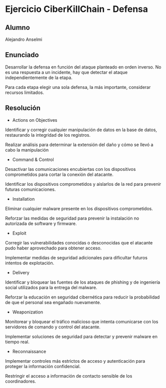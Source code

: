 # Ejercicio CiberKillChain - Defensa

## Alumno
Alejandro Anselmi

## Enunciado
Desarrollar la defensa en función del ataque planteado en orden inverso. No es una respuesta a un incidente, hay que detectar el ataque independientemente de la etapa.

Para cada etapa elegir una sola defensa, la más importante, considerar recursos limitados.

## Resolución
* Actions on Objectives
  
Identificar y corregir cualquier manipulación de datos en la base de datos, restaurando la integridad de los registros.

Realizar análisis para determinar la extensión del daño y cómo se llevó a cabo la manipulación

* Command & Control

Desactivar las comunicaciones encubiertas con los dispositivos comprometidos para cortar la conexión del atacante.

Identificar los dispositivos comprometidos y aislarlos de la red para prevenir futuras comunicaciones.

* Installation

Eliminar cualquier malware presente en los dispositivos comprometidos.

Reforzar las medidas de seguridad para prevenir la instalación no autorizada de software y firmware.

* Exploit

Corregir las vulnerabilidades conocidas o desconocidas que el atacante pudo haber aprovechado para obtener acceso.

Implementar medidas de seguridad adicionales para dificultar futuros intentos de explotación.

* Delivery

Identificar y bloquear las fuentes de los ataques de phishing y de ingeniería social utilizados para la entrega del malware.

Reforzar la educación en seguridad cibernética para reducir la probabilidad de que el personal sea engañado nuevamente.

* Weaponization
  
Monitorear y bloquear el tráfico malicioso que intenta comunicarse con los servidores de comando y control del atacante.

Implementar soluciones de seguridad para detectar y prevenir malware en tiempo real.

* Reconnaissance
  
Implementar controles más estrictos de acceso y autenticación para proteger la información confidencial.

Restringir el acceso a información de contacto sensible de los coordinadores.
